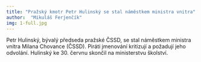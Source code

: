 ```yaml
---
title: "Pražský kmotr Petr Hulinský se stal náměstkem ministra vnitra"
author:  "Mikuláš Ferjenčík"
img: 1-full.jpg
---
```


Petr Hulinský, bývalý předseda pražské ČSSD, se stal náměstkem ministra vnitra Milana Chovance (ČSSD). Piráti jmenování kritizují a požadují jeho odvolání. Hulinský ke 30. červnu skončil na ministerstvu školství.
